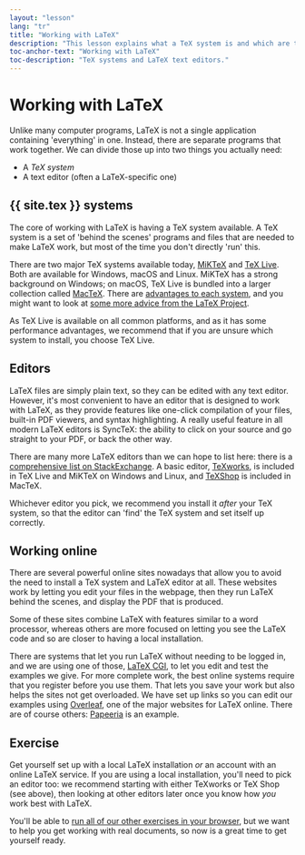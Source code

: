 ```yaml
---
layout: "lesson"
lang: "tr"
title: "Working with LaTeX"
description: "This lesson explains what a TeX system is and which are the most common ones, it lists some of the text editors usually used with LaTeX, and the online systems which have integrated editors."
toc-anchor-text: "Working with LaTeX"
toc-description: "TeX systems and LaTeX text editors."
---
```


# Working with LaTeX

Unlike many computer programs, LaTeX is not a single application containing
'everything' in one. Instead, there are separate programs that work together.
We can divide those up into two things you actually need:

- A _TeX system_
- A text editor (often a LaTeX-specific one)

## {{ site.tex }} systems

The core of working with LaTeX is having a TeX system available. A TeX system is a set
of 'behind the scenes' programs and files that are needed to make LaTeX work, but
most of the time you don't directly 'run' this.

There are two major TeX systems available today,
[MiKTeX](https://miktex.org/) and [TeX Live](https://tug.org/texlive). Both
are available for Windows, macOS and Linux.
MiKTeX has a strong background on Windows;
on macOS, TeX Live is bundled into a larger collection called [MacTeX](http://www.tug.org/mactex/).
There are [advantages to each
system](https://tex.stackexchange.com/questions/20036), and you might want to
look at [some more advice from the LaTeX
Project](https://www.latex-project.org/get/).

As TeX Live is available on all common platforms, and as it has some performance
advantages, we recommend that if you are unsure which system to install, you
choose TeX Live.

## Editors

LaTeX files are simply plain text, so they can be edited with any text editor.
However, it's most convenient to have an editor that is designed to work with
LaTeX, as they provide features like one-click compilation of your files,
built-in PDF viewers, and syntax highlighting. A really useful feature in all
modern LaTeX editors is SyncTeX: the ability to click on your source and go
straight to your PDF, or back the other way.

There are many more LaTeX editors than we can hope to list here: there is a
[comprehensive list on
StackExchange](https://tex.stackexchange.com/questions/339/latex-editors-ides).
A basic editor, [TeXworks](https://tug.org/texworks), is included in TeX Live
and MiKTeX on Windows and Linux, and [TeXShop](https://pages.uoregon.edu/koch/texshop/)
is included in MacTeX.

Whichever editor you pick, we recommend you install it _after_ your TeX system,
so that the editor can 'find' the TeX system and set itself up correctly.

## Working online

There are several powerful online sites nowadays that allow you to avoid
the need to install a TeX system and LaTeX editor at all. These websites
work by letting you edit your files in the webpage, then they run LaTeX
behind the scenes, and display the PDF that is produced.

Some of these sites combine LaTeX with features similar to a word processor,
whereas others are more focused on letting you see the LaTeX code and
so are closer to having a local installation.

There are systems that let you run LaTeX without needing to be logged in, and we
are using one of those,
[LaTeX CGI](https://latexcgi.xyz), to let you
edit and test the examples we give. For more complete work, the best online
systems require that you register before you use them. That lets you save your
work but also helps the sites not get overloaded. We have set up links so you
can edit our examples using [Overleaf](https://www.overleaf.com), one of the
major websites for LaTeX online. There are of course others:
[Papeeria](https://papeeria.com/) is an example.

## Exercise

Get yourself set up with a local LaTeX installation _or_ an account with
an online LaTeX service. If you are using a local installation, you'll need
to pick an editor too: we recommend starting with either TeXworks or TeX Shop
(see above), then looking at other editors later once you know how _you_
work best with LaTeX.

You'll be able to [run all of our other exercises in your browser](help.md), but we want
to help you get working with real documents, so now is a great time to get
yourself ready.

